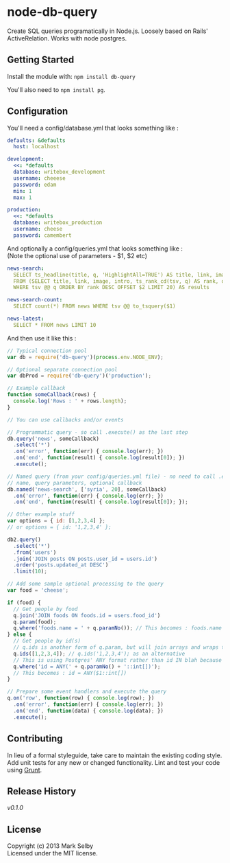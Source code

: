 # node-db-query

Create SQL queries programatically in Node.js. Loosely based on Rails' ActiveRelation.
Works with node postgres.

## Getting Started
Install the module with: `npm install db-query`

You'll also need to `npm install pg`.

## Configuration

You'll need a config/database.yml that looks something like :
```yml
defaults: &defaults
  host: localhost

development:
  <<: *defaults
  database: writebox_development
  username: cheeese
  password: edam
  min: 1
  max: 1

production:
  <<: *defaults
  database: writebox_production
  username: cheese
  password: camembert
```

And optionally a config/queries.yml that looks something like :  
(Note the optional use of parameters - $1, $2 etc)
```yml
news-search:
  SELECT ts_headline(title, q, 'HighlightAll=TRUE') AS title, link, image, ts_headline(intro, q, 'HighlightAll=TRUE') AS intro
  FROM (SELECT title, link, image, intro, ts_rank_cd(tsv, q) AS rank, q FROM news, to_tsquery($1) as q
  WHERE tsv @@ q ORDER BY rank DESC OFFSET $2 LIMIT 20) AS results

news-search-count:
  SELECT count(*) FROM news WHERE tsv @@ to_tsquery($1)

news-latest:
  SELECT * FROM news LIMIT 10
```

And then use it like this :

```javascript
// Typical connection pool
var db = require('db-query')(process.env.NODE_ENV);

// Optional separate connection pool
var dbProd = require('db-query')('production');

// Example callback
function someCallback(rows) {
  console.log('Rows : ' + rows.length);
}

// You can use callbacks and/or events

// Programmatic query - so call .execute() as the last step
db.query('news', someCallback)
  .select('*')
  .on('error', function(err) { console.log(err); })
  .on('end', function(result) { console.log(result[0]); })
  .execute();

// Named query (from your config/queries.yml file) - no need to call .execute()
// name, query parameters, optional callback
db.named('news-search', ['syria', 20], someCallback)
  .on('error', function(err) { console.log(err); })
  .on('end', function(result) { console.log(result[0]); });

// Other example stuff
var options = { id: [1,2,3,4] };
// or options = { id: '1,2,3,4' };

db2.query()
  .select('*')
  .from('users')
  .join('JOIN posts ON posts.user_id = users.id')
  .order('posts.updated_at DESC')
  .limit(10);

// Add some sample optional processing to the query
var food = 'cheese';

if (food) {
  // Get people by food
  q.join('JOIN foods ON foods.id = users.food_id')
  q.param(food);
  q.where('foods.name = ' + q.paramNo()); // This becomes : foods.name = $1
} else {
  // Get people by id(s)
  // q.ids is another form of q.param, but will join arrays and wraps the result in '{ }' braces.
  q.ids([1,2,3,4]); // q.ids('1,2,3,4'); as an alternative
  // This is using Postgres' ANY format rather than id IN blah because it's much more efficient
  q.where('id = ANY(' + q.paramNo() + '::int[])');
  // This becomes : id = ANY($1::int[]) 
}

// Prepare some event handlers and execute the query
q.on('row', function(row) { console.log(row); })
  .on('error', function(err) { console.log(err); })
  .on('end', function(data) { console.log(data); })
  .execute();
```

## Contributing
In lieu of a formal styleguide, take care to maintain the existing coding style. Add unit tests for any new or changed functionality. Lint and test your code using [Grunt](http://gruntjs.com/).

## Release History
_v0.1.0_

## License
Copyright (c) 2013 Mark Selby  
Licensed under the MIT license.
